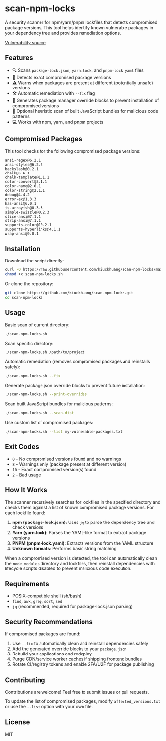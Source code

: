 # scan-npm-locks

A security scanner for npm/yarn/pnpm lockfiles that detects compromised package versions. This tool helps identify known vulnerable packages in your dependency tree and provides remediation options.

[Vulnerability source](https://www.aikido.dev/blog/npm-debug-and-chalk-packages-compromised)

## Features

- 🔍 Scans `package-lock.json`, `yarn.lock`, and `pnpm-lock.yaml` files
- 🚨 Detects exact compromised package versions
- ⚠️ Warns when packages are present at different (potentially unsafe) versions
- 🛠️ Automatic remediation with `--fix` flag
- 📎 Generates package manager override blocks to prevent installation of compromised versions
- 🔎 Optional heuristic scan of built JavaScript bundles for malicious code patterns
- 💻 Works with npm, yarn, and pnpm projects

## Compromised Packages

This tool checks for the following compromised package versions:

```
ansi-regex@6.2.1
ansi-styles@6.2.2
backslash@0.2.1
chalk@5.6.1
chalk-template@1.1.1
color-convert@3.1.1
color-name@2.0.1
color-string@2.1.1
debug@4.4.2
error-ex@1.3.3
has-ansi@6.0.1
is-arrayish@0.3.3
simple-swizzle@0.2.3
slice-ansi@7.1.1
strip-ansi@7.1.1
supports-color@10.2.1
supports-hyperlinks@4.1.1
wrap-ansi@9.0.1
```

## Installation

Download the script directly:

```bash
curl -O https://raw.githubusercontent.com/kiuckhuang/scan-npm-locks/main/scan-npm-locks.sh
chmod +x scan-npm-locks.sh
```

Or clone the repository:

```bash
git clone https://github.com/kiuckhuang/scan-npm-locks.git
cd scan-npm-locks
```

## Usage

Basic scan of current directory:
```bash
./scan-npm-locks.sh
```

Scan specific directory:
```bash
./scan-npm-locks.sh /path/to/project
```

Automatic remediation (removes compromised packages and reinstalls safely):
```bash
./scan-npm-locks.sh --fix
```

Generate package.json override blocks to prevent future installation:
```bash
./scan-npm-locks.sh --print-overrides
```

Scan built JavaScript bundles for malicious patterns:
```bash
./scan-npm-locks.sh --scan-dist
```

Use custom list of compromised packages:
```bash
./scan-npm-locks.sh --list my-vulnerable-packages.txt
```

## Exit Codes

- `0` - No compromised versions found and no warnings
- `8` - Warnings only (package present at different version)
- `10` - Exact compromised version(s) found
- `2` - Bad usage

## How It Works

The scanner recursively searches for lockfiles in the specified directory and checks them against a list of known compromised package versions. For each lockfile found:

1. **npm (package-lock.json)**: Uses `jq` to parse the dependency tree and check versions
2. **Yarn (yarn.lock)**: Parses the YAML-like format to extract package versions
3. **PNPM (pnpm-lock.yaml)**: Extracts versions from the YAML structure
4. **Unknown formats**: Performs basic string matching

When a compromised version is detected, the tool can automatically clean the `node_modules` directory and lockfiles, then reinstall dependencies with lifecycle scripts disabled to prevent malicious code execution.

## Requirements

- POSIX-compatible shell (sh/bash)
- `find`, `awk`, `grep`, `sort`, `sed`
- `jq` (recommended, required for package-lock.json parsing)

## Security Recommendations

If compromised packages are found:

1. Use `--fix` to automatically clean and reinstall dependencies safely
2. Add the generated override blocks to your `package.json`
3. Rebuild your applications and redeploy
4. Purge CDN/service worker caches if shipping frontend bundles
5. Rotate CI/registry tokens and enable 2FA/U2F for package publishing

## Contributing

Contributions are welcome! Feel free to submit issues or pull requests.

To update the list of compromised packages, modify `affected_versions.txt` or use the `--list` option with your own file.

## License

MIT
